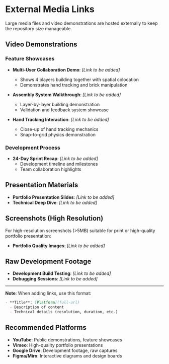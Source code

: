 # External Media Links

Large media files and video demonstrations are hosted externally to keep the repository size manageable.

## Video Demonstrations

### Feature Showcases
- **Multi-User Collaboration Demo**: *[Link to be added]*
  - Shows 4 players building together with spatial colocation
  - Demonstrates hand tracking and brick manipulation

- **Assembly System Walkthrough**: *[Link to be added]*
  - Layer-by-layer building demonstration
  - Validation and feedback system showcase

- **Hand Tracking Interaction**: *[Link to be added]*
  - Close-up of hand tracking mechanics
  - Snap-to-grid physics demonstration

### Development Process
- **24-Day Sprint Recap**: *[Link to be added]*
  - Development timeline and milestones
  - Team collaboration highlights

## Presentation Materials

- **Portfolio Presentation Slides**: *[Link to be added]*
- **Technical Deep Dive**: *[Link to be added]*

## Screenshots (High Resolution)

For high-resolution screenshots (>5MB) suitable for print or high-quality portfolio presentation:
- **Portfolio Quality Images**: *[Link to be added]*

## Raw Development Footage

- **Development Build Testing**: *[Link to be added]*
- **Debugging Sessions**: *[Link to be added]*

---

**Note**: When adding links, use this format:
```markdown
- **Title**: [Platform](full-url)
  - Description of content
  - Technical details (resolution, duration, etc.)
```

## Recommended Platforms

- **YouTube**: Public demonstrations, feature showcases
- **Vimeo**: High-quality portfolio presentations
- **Google Drive**: Development footage, raw captures
- **Figma/Miro**: Interactive diagrams and design boards
